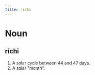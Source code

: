 ```yaml
---
title: richi
---
```


Noun
================================

ríchi
----------------

1. A solar cycle between 44 and 47 days.
2. A solar "month".

